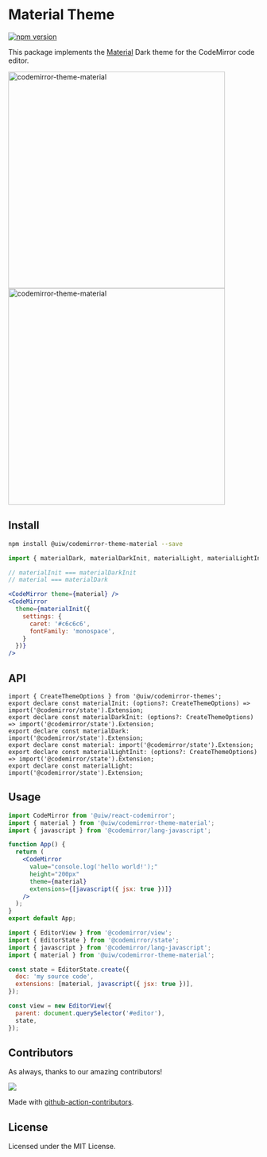 <!--rehype:ignore:start-->

# Material Theme

<!--rehype:ignore:end-->

[![npm version](https://img.shields.io/npm/v/@uiw/codemirror-theme-material.svg)](https://www.npmjs.com/package/@uiw/codemirror-theme-material)

This package implements the [Material](https://material.io/tools/color/) Dark theme for the CodeMirror code editor.

<a href="https://uiwjs.github.io/react-codemirror/#/theme/data/material/dark">
  <img width="436" alt="codemirror-theme-material" src="https://user-images.githubusercontent.com/1680273/205537793-79f9c99c-831a-4ce3-8189-78b42896656f.png">
</a>

<a href="https://uiwjs.github.io/react-codemirror/#/theme/data/material/light">
  <img width="436" alt="codemirror-theme-material" src="https://user-images.githubusercontent.com/1680273/206124615-b3896e2c-d299-4609-b1d9-523ea1cf9f5b.png">
</a>

## Install

```bash
npm install @uiw/codemirror-theme-material --save
```

```jsx
import { materialDark, materialDarkInit, materialLight, materialLightInit } from '@uiw/codemirror-theme-material';

// materialInit === materialDarkInit
// material === materialDark

<CodeMirror theme={material} />
<CodeMirror
  theme={materialInit({
    settings: {
      caret: '#c6c6c6',
      fontFamily: 'monospace',
    }
  })}
/>
```

## API

```tsx
import { CreateThemeOptions } from '@uiw/codemirror-themes';
export declare const materialInit: (options?: CreateThemeOptions) => import('@codemirror/state').Extension;
export declare const materialDarkInit: (options?: CreateThemeOptions) => import('@codemirror/state').Extension;
export declare const materialDark: import('@codemirror/state').Extension;
export declare const material: import('@codemirror/state').Extension;
export declare const materialLightInit: (options?: CreateThemeOptions) => import('@codemirror/state').Extension;
export declare const materialLight: import('@codemirror/state').Extension;
```

## Usage

```jsx
import CodeMirror from '@uiw/react-codemirror';
import { material } from '@uiw/codemirror-theme-material';
import { javascript } from '@codemirror/lang-javascript';

function App() {
  return (
    <CodeMirror
      value="console.log('hello world!');"
      height="200px"
      theme={material}
      extensions={[javascript({ jsx: true })]}
    />
  );
}
export default App;
```

```js
import { EditorView } from '@codemirror/view';
import { EditorState } from '@codemirror/state';
import { javascript } from '@codemirror/lang-javascript';
import { material } from '@uiw/codemirror-theme-material';

const state = EditorState.create({
  doc: 'my source code',
  extensions: [material, javascript({ jsx: true })],
});

const view = new EditorView({
  parent: document.querySelector('#editor'),
  state,
});
```

## Contributors

As always, thanks to our amazing contributors!

<a href="https://github.com/uiwjs/react-codemirror/graphs/contributors">
  <img src="https://uiwjs.github.io/react-codemirror/CONTRIBUTORS.svg" />
</a>

Made with [github-action-contributors](https://github.com/jaywcjlove/github-action-contributors).

## License

Licensed under the MIT License.
